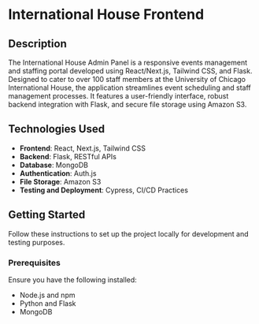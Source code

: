 # International House Frontend

## Description
The International House Admin Panel is a responsive events management and staffing portal developed using React/Next.js, Tailwind CSS, and Flask. Designed to cater to over 100 staff members at the University of Chicago International House, the application streamlines event scheduling and staff management processes. It features a user-friendly interface, robust backend integration with Flask, and secure file storage using Amazon S3.

## Technologies Used
- **Frontend**: React, Next.js, Tailwind CSS
- **Backend**: Flask, RESTful APIs
- **Database**: MongoDB
- **Authentication**: Auth.js
- **File Storage**: Amazon S3
- **Testing and Deployment**: Cypress, CI/CD Practices

## Getting Started
Follow these instructions to set up the project locally for development and testing purposes.

### Prerequisites
Ensure you have the following installed:
- Node.js and npm
- Python and Flask
- MongoDB